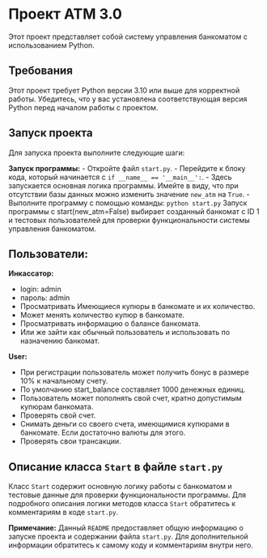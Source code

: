 # Проект ATM 3.0

Этот проект представляет собой систему управления банкоматом с использованием Python.

## Требования

Этот проект требует Python версии 3.10 или выше для корректной работы. Убедитесь, что у вас установлена соответствующая версия Python перед началом работы с проектом.

## Запуск проекта

Для запуска проекта выполните следующие шаги:

**Запуск программы:**
    - Откройте файл `start.py`.
    - Перейдите к блоку кода, который начинается с `if __name__ == '__main__':`.
    - Здесь запускается основная логика программы. Имейте в виду, что при отсутствии базы данных можно изменить значение `new_atm` на `True`.
    - Выполните программу с помощью команды:
    ```
    python start.py
    ```
    Запуск программы c start(new_atm=False) выбирает созданный банкомат с ID 1 и тестовых пользователей для проверки функциональности системы управления банкоматом.

## Пользователи:

**Инкассатор:**
- login: admin
- пароль: admin 
- Просматривать Имеющиеся купюры в банкомате и их количество.
- Может менять количество купюр в банкомате. 
- Просматривать информацию о балансе банкомата.
- Или же зайти как обычный пользователь и использовать по назначению банкомат.

**User:**
- При регистрации пользователь может получить бонус в размере 10% к начальному счету. 
- По умолчанию start_balance составляет 1000 денежных единиц.
- Пользователь может пополнять свой счет, кратно допустимым купюрам банкомата.
- Проверять свой счет.
- Снимать деньги со своего счета, имеющимися купюрами в банкомате. Если достаточно валюты для этого.
- Проверять свои трансакции.
    

## Описание класса `Start` в файле `start.py`

Класс `Start` содержит основную логику работы с банкоматом и тестовые данные для проверки функциональности программы. Для подробного описания логики методов класса `Start` обратитесь к комментариям в коде `start.py`.

**Примечание:** Данный `README` предоставляет общую информацию о запуске проекта и содержании файла `start.py`. Для дополнительной информации обратитесь к самому коду и комментариям внутри него.
